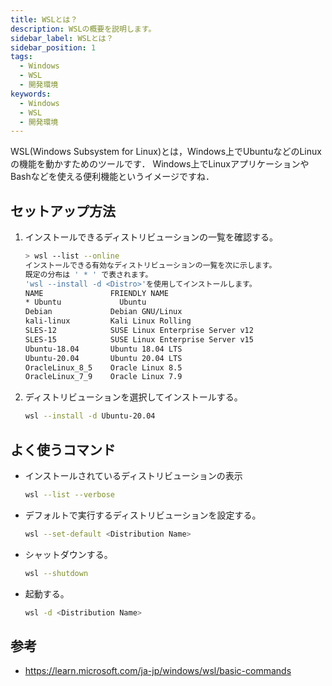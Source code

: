 ```yaml
---
title: WSLとは？
description: WSLの概要を説明します。
sidebar_label: WSLとは？
sidebar_position: 1
tags:
  - Windows
  - WSL
  - 開発環境
keywords:
  - Windows
  - WSL
  - 開発環境
---
```


WSL(Windows Subsystem for Linux)とは，Windows上でUbuntuなどのLinuxの機能を動かすためのツールです．
Windows上でLinuxアプリケーションやBashなどを使える便利機能というイメージですね．

## セットアップ方法
1. インストールできるディストリビューションの一覧を確認する。
    ```bash
    > wsl --list --online
    インストールできる有効なディストリビューションの一覧を次に示します。
    既定の分布は ' * ' で表されます。
    'wsl --install -d <Distro>'を使用してインストールします。
    NAME               FRIENDLY NAME
    * Ubuntu             Ubuntu
    Debian             Debian GNU/Linux
    kali-linux         Kali Linux Rolling
    SLES-12            SUSE Linux Enterprise Server v12
    SLES-15            SUSE Linux Enterprise Server v15
    Ubuntu-18.04       Ubuntu 18.04 LTS
    Ubuntu-20.04       Ubuntu 20.04 LTS
    OracleLinux_8_5    Oracle Linux 8.5
    OracleLinux_7_9    Oracle Linux 7.9
    ```

2. ディストリビューションを選択してインストールする。
    ```bash
    wsl --install -d Ubuntu-20.04
    ```


## よく使うコマンド
- インストールされているディストリビューションの表示
    ```bash
    wsl --list --verbose
    ```

- デフォルトで実行するディストリビューションを設定する。
    ```bash
    wsl --set-default <Distribution Name>
    ```

- シャットダウンする。
    ```bash
    wsl --shutdown
    ```

- 起動する。
    ```bash
    wsl -d <Distribution Name>
    ```

## 参考
- https://learn.microsoft.com/ja-jp/windows/wsl/basic-commands